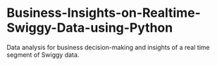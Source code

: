 # Business-Insights-on-Realtime-Swiggy-Data-using-Python
Data analysis for business decision-making and insights of a real time segment of Swiggy data.
